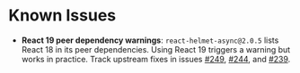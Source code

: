 # Known Issues

- **React 19 peer dependency warnings**: `react-helmet-async@2.0.5` lists React 18 in its peer dependencies. Using React 19 triggers a warning but works in practice. Track upstream fixes in issues [#249](https://github.com/staylor/react-helmet-async/issues/249), [#244](https://github.com/staylor/react-helmet-async/issues/244), and [#239](https://github.com/staylor/react-helmet-async/issues/239).
